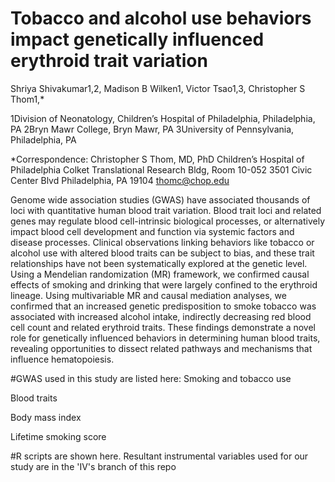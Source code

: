 # Tobacco and alcohol use behaviors impact genetically influenced erythroid trait variation

Shriya Shivakumar1,2, Madison B Wilken1, Victor Tsao1,3, Christopher S Thom1,*

1Division of Neonatology, Children’s Hospital of Philadelphia, Philadelphia, PA
2Bryn Mawr College, Bryn Mawr, PA
3University of Pennsylvania, Philadelphia, PA

*Correspondence: 
Christopher S Thom, MD, PhD
Children’s Hospital of Philadelphia
Colket Translational Research Bldg, Room 10-052
3501 Civic Center Blvd
Philadelphia, PA 19104
thomc@chop.edu

Genome wide association studies (GWAS) have associated thousands of loci with quantitative human blood trait variation. Blood trait loci and related genes may regulate blood cell-intrinsic biological processes, or alternatively impact blood cell development and function via systemic factors and disease processes. Clinical observations linking behaviors like tobacco or alcohol use with altered blood traits can be subject to bias, and these trait relationships have not been systematically explored at the genetic level. Using a Mendelian randomization (MR) framework, we confirmed causal effects of smoking and drinking that were largely confined to the erythroid lineage. Using multivariable MR and causal mediation analyses, we confirmed that an increased genetic predisposition to smoke tobacco was associated with increased alcohol intake, indirectly decreasing red blood cell count and related erythroid traits. These findings demonstrate a novel role for genetically influenced behaviors in determining human blood traits, revealing opportunities to dissect related pathways and mechanisms that influence hematopoiesis. 

#GWAS used in this study are listed here:
Smoking and tobacco use

Blood traits

Body mass index

Lifetime smoking score


#R scripts are shown here. Resultant instrumental variables used for our study are in the 'IV's branch of this repo
